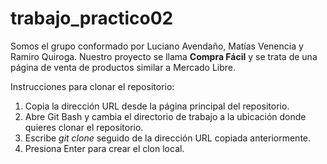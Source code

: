 # trabajo_practico02
Somos el grupo conformado por Luciano Avendaño, Matías Venencia y Ramiro Quiroga. Nuestro proyecto se llama **Compra Fácil** y se trata de una página de venta de productos similar a Mercado Libre.

Instrucciones para clonar el repositorio:
1. Copia la dirección URL desde la página principal del repositorio.
2. Abre Git Bash y cambia el directorio de trabajo a la ubicación donde quieres clonar el repositorio.
3. Escribe *git clone* seguido de la dirección URL copiada anteriormente.
4. Presiona Enter para crear el clon local.
